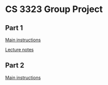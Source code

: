 # CS 3323 Group Project

## Part 1

[Main instructions](https://canvas.ou.edu/courses/309160/files/94175412?wrap=1)

[Lecture notes](https://canvas.ou.edu/courses/309160/files/94264178?wrap=1)

## Part 2

[Main instructions](https://canvas.ou.edu/courses/309160/files/95840955?wrap=1)
